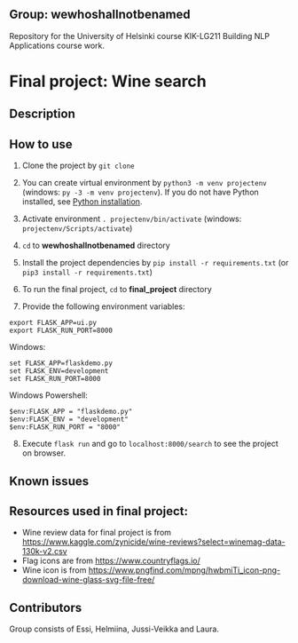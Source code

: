 ## Group: wewhoshallnotbenamed

Repository for the University of Helsinki course KIK-LG211 Building NLP Applications course work.
 
# Final project: Wine search 
## Description

## How to use

1) Clone the project by `git clone `

2) You can create virtual environment by `python3 -m venv projectenv` (windows: `py -3 -m venv projectenv`). If you do not
have Python installed, see [Python installation](https://www.python.org/downloads/).

3) Activate environment `. projectenv/bin/activate` (windows: `projectenv/Scripts/activate`)

4) `cd` to **wewhoshallnotbenamed** directory

5) Install the project dependencies by `pip install -r requirements.txt` (or `pip3 install -r requirements.txt`)

6) To run the final project, `cd` to **final_project** directory

7) Provide the following environment variables:

```
export FLASK_APP=ui.py  
export FLASK_RUN_PORT=8000  
```

Windows:

```
set FLASK_APP=flaskdemo.py  
set FLASK_ENV=development  
set FLASK_RUN_PORT=8000  
```

Windows Powershell:

```
$env:FLASK_APP = "flaskdemo.py"  
$env:FLASK_ENV = "development"  
$env:FLASK_RUN_PORT = "8000"  
```

8) Execute `flask run` and go to `localhost:8000/search` to see the project on browser.

## Known issues
 
## Resources used in final project:
- Wine review data for final project is from https://www.kaggle.com/zynicide/wine-reviews?select=winemag-data-130k-v2.csv
- Flag icons are from https://www.countryflags.io/
- Wine icon is from https://www.pngfind.com/mpng/hwbmiTi_icon-png-download-wine-glass-svg-file-free/

## Contributors
Group consists of Essi, Helmiina, Jussi-Veikka and Laura.
